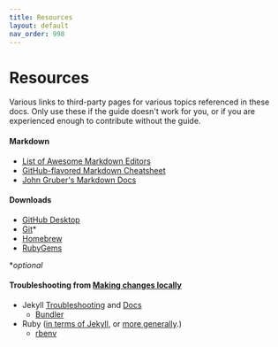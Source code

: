 ```yaml
---
title: Resources
layout: default
nav_order: 998
---
```


# Resources
Various links to third-party pages for various topics referenced in these docs. Only use these if the guide doesn't work for you, or if you are experienced enough to contribute without the guide.

#### Markdown
- [List of Awesome Markdown Editors](https://github.com/mundimark/awesome-markdown-editors)
- [GitHub-flavored Markdown Cheatsheet](https://github.com/adam-p/markdown-here/wiki/Markdown-Cheatsheet)
- [John Gruber's Markdown Docs](https://daringfireball.net/projects/markdown/syntax)

#### Downloads
- [GitHub Desktop](https://desktop.github.com/)
- [Git](https://git-scm.com/downloads)*
- [Homebrew](https://brew.sh/)
- [RubyGems](https://rubygems.org/pages/download)

**optional*

#### Troubleshooting from [Making changes locally](/docs/misc/index.md#making-changes-locally)
- Jekyll [Troubleshooting](https://jekyllrb.com/docs/troubleshooting/) and [Docs](https://jekyllrb.com/docs/)
    - [Bundler](https://jekyllrb.com/docs/ruby-101/#bundler)
- Ruby ([in terms of Jekyll](https://jekyllrb.com/docs/ruby-101/#bundler), or [more generally](https://www.ruby-lang.org/en/).)
    - [rbenv](https://github.com/rbenv/rbenv)
